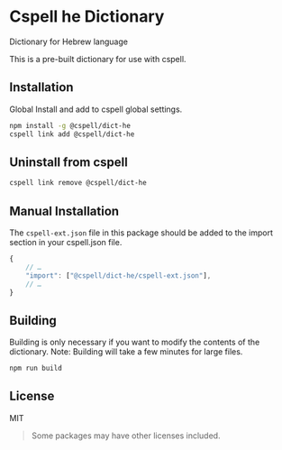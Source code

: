 # Cspell he Dictionary

Dictionary for Hebrew language

This is a pre-built dictionary for use with cspell.

## Installation

Global Install and add to cspell global settings.

```sh
npm install -g @cspell/dict-he
cspell link add @cspell/dict-he
```

## Uninstall from cspell

```sh
cspell link remove @cspell/dict-he
```

## Manual Installation

The `cspell-ext.json` file in this package should be added to the import section in your cspell.json file.

```javascript
{
    // …
    "import": ["@cspell/dict-he/cspell-ext.json"],
    // …
}
```

## Building

Building is only necessary if you want to modify the contents of the dictionary. Note: Building will take a few minutes for large files.

```sh
npm run build
```

## License

MIT

> Some packages may have other licenses included.
